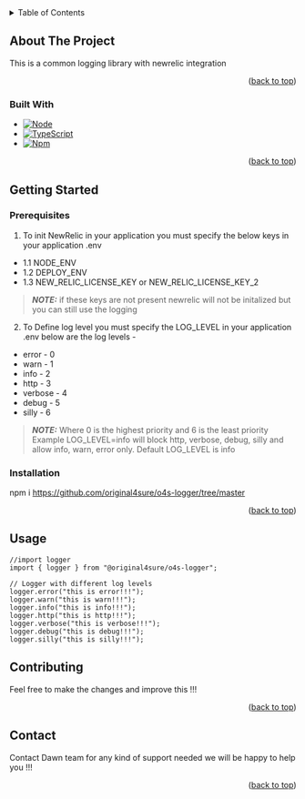 <a name="readme-top"></a>
<br />

<!-- TABLE OF CONTENTS -->
<details>
  <summary>Table of Contents</summary>
  <ol>
    <li>
      <a href="#about-the-project">About The Project</a>
      <ul>
        <li><a href="#built-with">Built With</a></li>
      </ul>
    </li>
    <li>
      <a href="#getting-started">Getting Started</a>
      <ul>
        <li><a href="#prerequisites">Prerequisites</a></li>
        <li><a href="#installation">Installation</a></li>
      </ul>
    </li>
    <li><a href="#usage">Usage</a></li>
    <li><a href="#contributing">Contributing</a></li>
    <li><a href="#contact">Contact</a></li>
  </ol>
</details>


<!-- ABOUT THE PROJECT -->
## About The Project

This is a common logging library with newrelic integration

<p align="right">(<a href="#readme-top">back to top</a>)</p>


### Built With

* [![Node][Node.js]][Node-url]
* [![TypeScript][TypeScript.img]][TypeScript-url]
* [![Npm][Npm.img]][Npm-url]

<p align="right">(<a href="#readme-top">back to top</a>)</p>


<!-- GETTING STARTED -->
## Getting Started

### Prerequisites

1. To init NewRelic in your application you must specify the below keys in your application .env

  * 1.1 NODE_ENV
  * 1.2 DEPLOY_ENV
  * 1.3 NEW_RELIC_LICENSE_KEY or NEW_RELIC_LICENSE_KEY_2

  > **_NOTE:_**  if these keys are not present newrelic will not be initalized but you can still use the logging 


2. To Define log level you must specify the LOG_LEVEL in your application .env
below are the log levels -
* error - 0
* warn  - 1
* info  - 2
* http  - 3
* verbose - 4
* debug - 5
* silly - 6

> **_NOTE:_** Where 0 is the highest priority and 6 is the least priority
Example LOG_LEVEL=info will block http, verbose, debug, silly and allow info, warn, error only. Default LOG_LEVEL is info

### Installation

npm i https://github.com/original4sure/o4s-logger/tree/master
<p align="right">(<a href="#readme-top">back to top</a>)</p>


<!-- USAGE EXAMPLES -->
## Usage
```node
//import logger
import { logger } from "@original4sure/o4s-logger";

// Logger with different log levels
logger.error("this is error!!!");
logger.warn("this is warn!!!");
logger.info("this is info!!!");
logger.http("this is http!!!");
logger.verbose("this is verbose!!!");
logger.debug("this is debug!!!");
logger.silly("this is silly!!!");
```


<!-- CONTRIBUTING -->
## Contributing

Feel free to make the changes and improve this !!! 

<p align="right">(<a href="#readme-top">back to top</a>)</p>


<!-- CONTACT -->
## Contact

Contact Dawn team for any kind of support needed we will be happy to help you !!!

<p align="right">(<a href="#readme-top">back to top</a>)</p>


<!-- MARKDOWN LINKS & IMAGES -->
<!-- https://www.markdownguide.org/basic-syntax/#reference-style-links -->
[Node.js]: https://img.shields.io/badge/node.js-6DA55F?style=for-the-badge&logo=node.js&logoColor=white
[Node-url]: https://nodejs.org/en/
[TypeScript.img]: https://img.shields.io/badge/typescript-%23007ACC.svg?style=for-the-badge&logo=typescript&logoColor=white
[TypeScript-url]: https://www.typescriptlang.org/
[Npm.img]: https://img.shields.io/badge/NPM-%23CB3837.svg?style=for-the-badge&logo=npm&logoColor=white
[Npm-url]: https://www.npmjs.com/